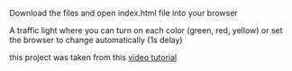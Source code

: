 Download the files and open index.html file into your browser

A traffic light where you can turn on each color (green, red, yellow) or set the browser to change automatically (1s delay)

this project was taken from this [video tutorial](https://youtu.be/4r0zOW9Zn-Y](https://www.youtube.com/watch?v=4r0zOW9Zn-Y)https://www.youtube.com/watch?v=4r0zOW9Zn-Y)
